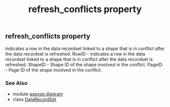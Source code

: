 ﻿---
title: refresh_conflicts property
second_title: Aspose.Diagram for Python via .NET API References
description: 
type: docs
weight: 140
url: /python-net/aspose.diagram/datarecordset/refresh_conflicts/
is_root: false
---

## refresh_conflicts property


Indicates a row in the data recordset linked to a shape that is in conflict after the data recordset is refreshed.
RowID - Indicates a row in the data recordset linked to a shape that is in conflict after the data recordset is refreshed.
ShapeID - Shape ID of the shape involved in the conflict.
PageID - Page ID of the shape involved in the conflict.

### See Also
* module [aspose.diagram](../../)
* class [DataRecordSet](/diagram/python-net/aspose.diagram/datarecordset)
